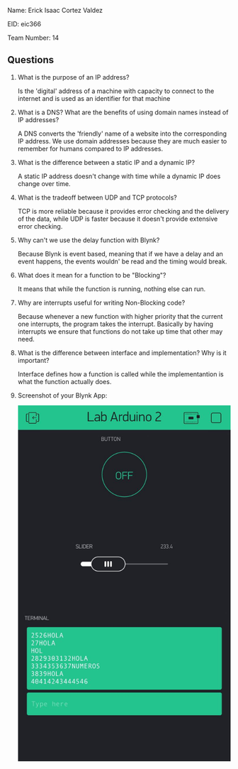 Name: Erick Isaac Cortez Valdez

EID: eic366

Team Number: 14

## Questions

1. What is the purpose of an IP address?

    Is the 'digital' address of a machine with capacity to connect to the internet and is used as an identifier for that machine

2. What is a DNS? What are the benefits of using domain names instead of IP addresses?

    A DNS converts the 'friendly' name of a website into the corresponding IP address. We use domain addresses because they are much easier to remember for humans compared to IP addresses. 

3. What is the difference between a static IP and a dynamic IP?

    A static IP address doesn't change with time while a dynamic IP does change over time.

4. What is the tradeoff between UDP and TCP protocols?

    TCP is more reliable because it provides error checking and the delivery of the data, while UDP is faster because it doesn't provide extensive error checking. 

5. Why can't we use the delay function with Blynk?

    Because Blynk is event based, meaning that if we have a delay and an event happens, the events wouldn' be read and the timing would break. 

6. What does it mean for a function to be "Blocking"?

    It means that while the function is running, nothing else can run. 

7. Why are interrupts useful for writing Non-Blocking code?

   Because whenever a new function with higher priority that the current one interrupts, the program takes the interrupt. Basically by having interrupts we ensure that functions do not take up time that other may need. 

8. What is the difference between interface and implementation? Why is it important?

   Interface defines how a function is called while the implementantion is what the function actually does.

9. Screenshot of your Blynk App:

    ![your image here->](img/ImageApp.jpg)
